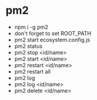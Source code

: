 # pm2

- npm i -g pm2
- don't forget to set ROOT_PATH
- pm2 start ecosystem.config.js
- pm2 status
- pm2 stop <id/name>
- pm2 start <id/name>
- pm2 restart <id/name>
- pm2 restart all
- pm2 log
- pm2 log <id/name>
- pm2 delete <id/name>
